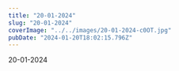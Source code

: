 ```yaml
---
title: "20-01-2024"
slug: "20-01-2024"
coverImage: "../../images/20-01-2024-c0OT.jpg"
pubDate: "2024-01-20T18:02:15.796Z"
---
```


20-01-2024
